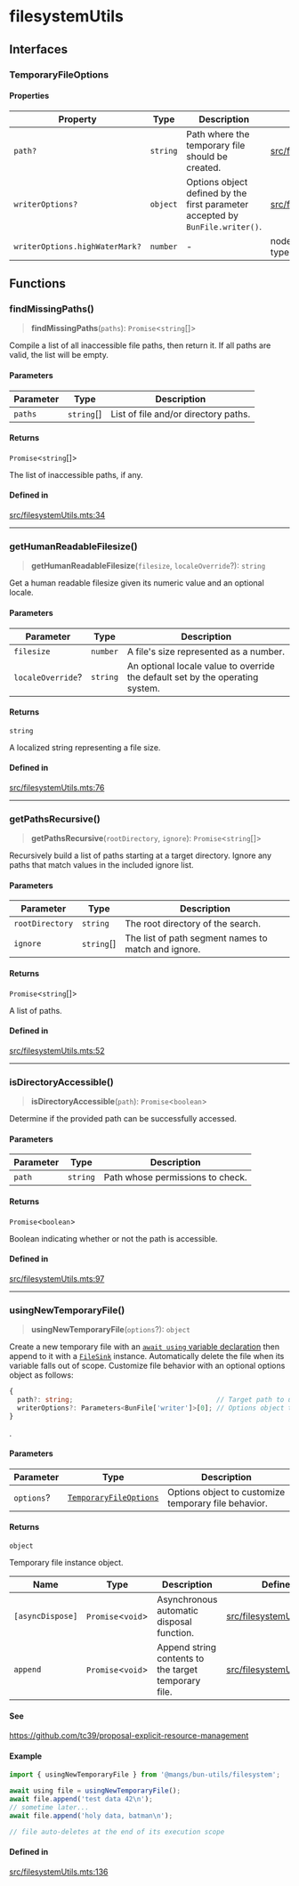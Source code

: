 # filesystemUtils

## Interfaces

### TemporaryFileOptions

#### Properties

| Property | Type | Description | Defined in |
| ------ | ------ | ------ | ------ |
| `path?` | `string` | Path where the temporary file should be created. | [src/filesystemUtils.mts:18](https://github.com/mangs/bun-utils/blob/9040048b4cb11dc405cfdda525d7c16569a4546d/src/filesystemUtils.mts#L18) |
| `writerOptions?` | `object` | Options object defined by the first parameter accepted by `BunFile.writer()`. | [src/filesystemUtils.mts:22](https://github.com/mangs/bun-utils/blob/9040048b4cb11dc405cfdda525d7c16569a4546d/src/filesystemUtils.mts#L22) |
| `writerOptions.highWaterMark?` | `number` | - | node\_modules/bun-types/bun.d.ts:1200 |

## Functions

### findMissingPaths()

> **findMissingPaths**(`paths`): `Promise`\<`string`[]\>

Compile a list of all inaccessible file paths, then return it. If all paths are valid, the list
will be empty.

#### Parameters

| Parameter | Type | Description |
| ------ | ------ | ------ |
| `paths` | `string`[] | List of file and/or directory paths. |

#### Returns

`Promise`\<`string`[]\>

The list of inaccessible paths, if any.

#### Defined in

[src/filesystemUtils.mts:34](https://github.com/mangs/bun-utils/blob/9040048b4cb11dc405cfdda525d7c16569a4546d/src/filesystemUtils.mts#L34)

***

### getHumanReadableFilesize()

> **getHumanReadableFilesize**(`filesize`, `localeOverride`?): `string`

Get a human readable filesize given its numeric value and an optional locale.

#### Parameters

| Parameter | Type | Description |
| ------ | ------ | ------ |
| `filesize` | `number` | A file's size represented as a number. |
| `localeOverride`? | `string` | An optional locale value to override the default set by the operating system. |

#### Returns

`string`

A localized string representing a file size.

#### Defined in

[src/filesystemUtils.mts:76](https://github.com/mangs/bun-utils/blob/9040048b4cb11dc405cfdda525d7c16569a4546d/src/filesystemUtils.mts#L76)

***

### getPathsRecursive()

> **getPathsRecursive**(`rootDirectory`, `ignore`): `Promise`\<`string`[]\>

Recursively build a list of paths starting at a target directory. Ignore any paths that match
values in the included ignore list.

#### Parameters

| Parameter | Type | Description |
| ------ | ------ | ------ |
| `rootDirectory` | `string` | The root directory of the search. |
| `ignore` | `string`[] | The list of path segment names to match and ignore. |

#### Returns

`Promise`\<`string`[]\>

A list of paths.

#### Defined in

[src/filesystemUtils.mts:52](https://github.com/mangs/bun-utils/blob/9040048b4cb11dc405cfdda525d7c16569a4546d/src/filesystemUtils.mts#L52)

***

### isDirectoryAccessible()

> **isDirectoryAccessible**(`path`): `Promise`\<`boolean`\>

Determine if the provided path can be successfully accessed.

#### Parameters

| Parameter | Type | Description |
| ------ | ------ | ------ |
| `path` | `string` | Path whose permissions to check. |

#### Returns

`Promise`\<`boolean`\>

Boolean indicating whether or not the path is accessible.

#### Defined in

[src/filesystemUtils.mts:97](https://github.com/mangs/bun-utils/blob/9040048b4cb11dc405cfdda525d7c16569a4546d/src/filesystemUtils.mts#L97)

***

### usingNewTemporaryFile()

> **usingNewTemporaryFile**(`options`?): `object`

Create a new temporary file with an
[`await using` variable declaration](https://www.typescriptlang.org/docs/handbook/release-notes/typescript-5-2.html#using-declarations-and-explicit-resource-management)
then append to it with a
[`FileSink`](https://bun.sh/docs/api/file-io#incremental-writing-with-filesink) instance.
Automatically delete the file when its variable falls out of scope. Customize file behavior with
an optional options object as follows:
```ts
{
  path?: string;                                    // Target path to use for temporary file creation.
  writerOptions?: Parameters<BunFile['writer']>[0]; // Options object to customize `Bun.file().writer()` behavior
}
```
.

#### Parameters

| Parameter | Type | Description |
| ------ | ------ | ------ |
| `options`? | [`TemporaryFileOptions`](filesystemUtils.md#temporaryfileoptions) | Options object to customize temporary file behavior. |

#### Returns

`object`

Temporary file instance object.

| Name | Type | Description | Defined in |
| ------ | ------ | ------ | ------ |
| `[asyncDispose]` | `Promise`\<`void`\> | Asynchronous automatic disposal function. | [src/filesystemUtils.mts:156](https://github.com/mangs/bun-utils/blob/9040048b4cb11dc405cfdda525d7c16569a4546d/src/filesystemUtils.mts#L156) |
| `append` | `Promise`\<`void`\> | Append string contents to the target temporary file. | [src/filesystemUtils.mts:146](https://github.com/mangs/bun-utils/blob/9040048b4cb11dc405cfdda525d7c16569a4546d/src/filesystemUtils.mts#L146) |

#### See

https://github.com/tc39/proposal-explicit-resource-management

#### Example

```ts
import { usingNewTemporaryFile } from '@mangs/bun-utils/filesystem';

await using file = usingNewTemporaryFile();
await file.append('test data 42\n');
// sometime later...
await file.append('holy data, batman\n');

// file auto-deletes at the end of its execution scope
```

#### Defined in

[src/filesystemUtils.mts:136](https://github.com/mangs/bun-utils/blob/9040048b4cb11dc405cfdda525d7c16569a4546d/src/filesystemUtils.mts#L136)
